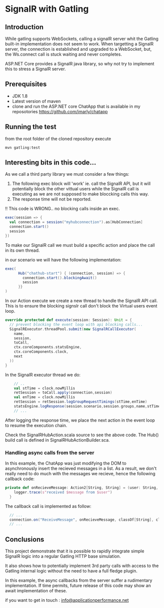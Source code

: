 # SignalR with Gatling
## Introduction
While gatling supports WebSockets, calling a signalR server whit the Gatling built-in implementation does not seem to work.
When targetting a SignalR server, the connection is established and upgraded to a WebSocket, but, the
Ws.connect call is stuck waiting and never completes.

ASP.NET Core provides a SignalR java library, so why not try to implement this
to stress a SignalR server.

## Prerequisites

- JDK 1.8
- Latest version of maven
- clone and run the ASP.NET core ChatApp that is available in my reposotories <https://github.com/jmarly/chatapp>

## Running the test

from the root folder of the cloned repository execute

```shell
mvn gatling:test
```

## Interesting bits in this code...

As we call a third party library we must consider a few things:

1. The following exec block will 'work' ie. call the SignalR API, but it will potentially block the other vittual 
   users while the SignalR call is executing as we are not supposed to make bloccking calls this way.
2. The response time will not be reported.

!! This code is WRONG.. no blocking calls inside an exec.
```scala
exec(session => {
  val connection = session("myhubconnection").as[HubConnection]
  connection.start()
  session
})
```
To make our SignalR call we must build a specific action and place the call in its own thread.

in our scenario we will have the following implementation:

```scala
exec(
      Hub("chathub-start") { (connection, session) => {
        connection.start().blockingAwait()
        session
      }}
)
```

In our Action execute we create a new thread to handle the SignalR API call. This is to ensure the blocking signslr 
call don't block the Virtual users event loop.  

```scala
override protected def execute(session: Session): Unit = {
  // prevent blocking the event loop with api blocking calls...
  SignalRExecutor.threadPool.submit(new SignalRCallExecutor(
    name,
    session,
    toCall,
    ctx.coreComponents.statsEngine,
    ctx.coreComponents.clock,
    next
  ))
}
```
In the SignalR executor thread we do:
```scala
    // ..
    val stTime = clock.nowMillis
    retSession = toCall.apply(connection,session)
    val enTime = clock.nowMillis
    retSession = retSession.logGroupRequestTimings(stTime,enTime)
    statsEngine.logResponse(session.scenario,session.groups,name,stTime,enTime,OK,None, None)
    // ...
```
After logging the response time, we place the next action in the event loop to resume the execution chain.

Check the SignalRHubAction.scala source to see the above code.
The Hub(<hubname>) build call is defined in SignalRHubActionBuilder.sca.

### Handling async calls from the server
In this example, the ChatApp was just modifying the DOM to asynchronously insert the recieved messages in a list.
As a result, we don't really need to do much with the messages we recieve, hence the following callback code:

```scala
private def onRecieveMessage: Action2[String, String] = (user: String, message: String) => {
    logger.trace(s"received $message from $user")
  }
```
The callback call is implemented as follow:
```scala
  // ...
  connection.on("ReceiveMessage", onRecieveMessage, classOf[String], classOf[String])
  // ...
```


## Conclusions

This project demonstrate that it is possible to rapidly integrate simple SignalR logic into a regular Gatling HTTP 
base simulation.

It also shows how to potentially implement 3rd party calls with access to the Gatling internal logic without the 
need to have a full fledge plugin.

In this example, the async callbacks from the server suffer a rudimentary implementation. If time permits, future 
release of this code may show an await implementation of these.

if you want to get in touch : <info@applicationperformance.net>